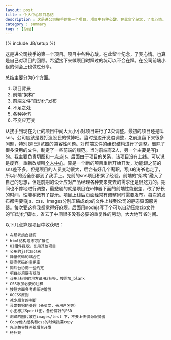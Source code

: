 ```yaml
---
layout: post
title : 个人中心项目总结
description : 这是进公司接手的第一个项目。项目中各种心酸。在此留个纪念，了表心情。也算是自己对项目的回顾。希望接下来做项目时踩过的坑可以不会在踩。在公司前端小组的例会上也做过分享。
category : summary
tags : [总结]
---
```

{% include JB/setup %}

这是进公司接手的第一个项目。项目中各种心酸。在此留个纪念，了表心情。也算是自己对项目的回顾。希望接下来做项目时踩过的坑可以不会在踩。在公司前端小组的例会上也做过分享。

总结主要分为6个方面。

1. 项目背景		
2. 前端“架构”	
3. 前端文件“自动化”发布		
4. 不足之处		
5. 各种神伤		
6. 不变应万变		


从接手到现在为止的项目中间大大小小对项目进行了2次调整。最初的项目还是叫sns，公司应该是要打造股民的微博吧。当时是边开发边调整，之前遗留下来很多问题，特别是IE浏览器的兼容性问题。对前端文件的组织结构进行了调整。删除了很多没用的文件，制定了一些前端的规范。当时前端有2人，另一个主要是写js的。我主要负责切图和一点点js。后面由于项目的关系，该项目没有上线。可以说是废弃。重新改版叫[个人中心](http://t.10jqka.com.cn/127750329)。算是一个新的项目重新开始开发，功能跟之前的sns差不多，但是项目的人员变动很大，后台有好几个离职，写js的涛爷也走了，所以js的活全部都到了我手上。先前的sns项目积累了经验，前端的“架构”融入了自己的思想，但是前期的设计应对产品经理各种变来变去的需求还是很吃力的。期间也不停地进行调整，最悲剧的就是项目在ie神器下面的前端性能很差，改了好长的时间，性能稍微有了提示。项目上线后页面经常有调整同时需要发布。每次的发布都需要将js、css、images分别压缩成zip的文件上线到公司的静态资源服务器。每次要这样我都觉得好麻烦。后面用nodejs写了个可以自动压缩zip文件的“自动化”脚本，省去了中间很多没有必要的重复性的劳动，大大地节省时间。


以下几点算是项目中收获吧：

	* 布局考虑自适应	
	* html结构考虑可扩展性	
	* UI组件提取，复用其他项目	
	* 公用的js代码分离	
	* 降低代码的耦合性	
	* 提高代码的重用率	
	* 同后台协商一些约定	
	* 项目必须要有规范
	* 该用a标签的地方请用a标签，按需加_blank
	* CSS添加必要的注释
	* 按钮方面多考虑渐进增强
	* OOCSS原则
	* 减少后台的判断
	* 异常数据的处理（长英文，长用户名等）
	* 小图标拼Spirit图，备份拼好的PSD
	* 测试的图片放在images/test 下，不要上传资源服务器
	* Copy他人结构和css的时候按需copy
	* 先测兼容性再给后台开发
	* 待补充


